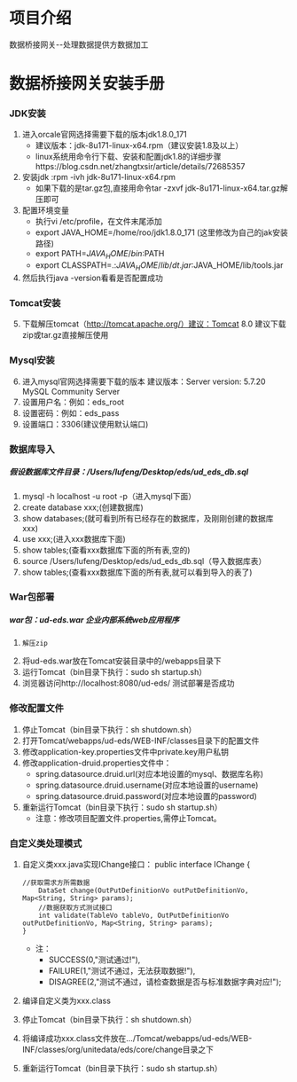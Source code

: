 # 项目介绍
数据桥接网关--处理数据提供方数据加工
# 数据桥接网关安装手册
### JDK安装
1.	进入orcale官网选择需要下载的版本jdk1.8.0_171
	* 建议版本：jdk-8u171-linux-x64.rpm（建议安装1.8及以上）
	* linux系统用命令行下载、安装和配置jdk1.8的详细步骤https://blog.csdn.net/zhangtxsir/article/details/72685357
2.	安装jdk :rpm -ivh jdk-8u171-linux-x64.rpm
	* 如果下载的是tar.gz包,直接用命令tar -zxvf jdk-8u171-linux-x64.tar.gz解压即可
3.	配置环境变量
	* 执行vi /etc/profile，在文件末尾添加
	* export JAVA_HOME=/home/roo/jdk1.8.0_171  (这里修改为自己的jak安装路径)
	* export PATH=$JAVA_HOME/bin:$PATH
	* export CLASSPATH=.:$JAVA_HOME/lib/dt.jar:$JAVA_HOME/lib/tools.jar
4.	然后执行java -version看看是否配置成功

### Tomcat安装
5.	下载解压tomcat（http://tomcat.apache.org/）建议：Tomcat 8.0
建议下载zip或tar.gz直接解压使用

### Mysql安装
6.	进入mysql官网选择需要下载的版本
建议版本：Server version: 5.7.20 MySQL Community Server
7.	设置用户名：例如：eds_root
8.	设置密码：例如：eds_pass
9.	设置端口：3306(建议使用默认端口)

### 数据库导入
##### 假设数据库文件目录：/Users/lufeng/Desktop/eds/ud_eds_db.sql
1.	mysql -h localhost -u root -p（进入mysql下面）
2.	create database xxx;(创建数据库)
3.	show databases;(就可看到所有已经存在的数据库，及刚刚创建的数据库xxx)
4.	use xxx;(进入xxx数据库下面)
5.	show tables;(查看xxx数据库下面的所有表,空的)
6.	source  /Users/lufeng/Desktop/eds/ud_eds_db.sql（导入数据库表）
7.	show tables;(查看xxx数据库下面的所有表,就可以看到导入的表了)

### War包部署
##### war包：ud-eds.war 企业内部系统web应用程序
1.     解压zip
2.	将ud-eds.war放在Tomcat安装目录中的/webapps目录下
3.	运行Tomcat（bin目录下执行：sudo sh startup.sh）
4.	浏览器访问http://localhost:8080/ud-eds/ 测试部署是否成功

### 修改配置文件
1.	停止Tomcat（bin目录下执行：sh shutdown.sh）
2.	打开Tomcat/webapps/ud-eds/WEB-INF/classes目录下的配置文件
3.	修改application-key.properties文件中private.key用户私钥
4.	修改application-druid.properties文件中：
	* spring.datasource.druid.url(对应本地设置的mysql、数据库名称)
	* spring.datasource.druid.username(对应本地设置的username)
	* spring.datasource.druid.password(对应本地设置的password)
5.	重新运行Tomcat（bin目录下执行：sudo sh startup.sh）
	* 注意：修改项目配置文件.properties,需停止Tomcat。


### 自定义类处理模式
1.	自定义类xxx.java实现IChange接口：
		public interface IChange {

		//获取需求方所需数据
		    DataSet change(OutPutDefinitionVo outPutDefinitionVo, Map<String, String> params);
		    //数据获取方式测试接口
		    int validate(TableVo tableVo, OutPutDefinitionVo outPutDefinitionVo, Map<String, String> params);
		}
	* 注：
		* SUCCESS(0,"测试通过!"),
		* FAILURE(1,"测试不通过，无法获取数据!"),
		* DISAGREE(2,"测试不通过，请检查数据是否与标准数据字典对应!");

2.	编译自定义类为xxx.class
3.	停止Tomcat（bin目录下执行：sh shutdown.sh）
4.	将编译成功xxx.class文件放在…/Tomcat/webapps/ud-eds/WEB-INF/classes/org/unitedata/eds/core/change目录之下
5.	重新运行Tomcat（bin目录下执行：sudo sh startup.sh）
